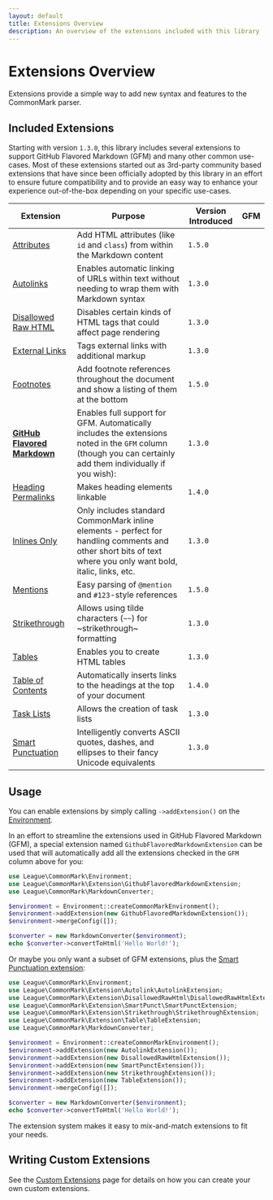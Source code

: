 ```yaml
---
layout: default
title: Extensions Overview
description: An overview of the extensions included with this library
---
```


# Extensions Overview

Extensions provide a simple way to add new syntax and features to the CommonMark parser.

## Included Extensions

Starting with version `1.3.0`, this library includes several extensions to support GitHub Flavored Markdown (GFM) and
many other common use-cases. Most of these extensions started out as 3rd-party community based extensions that have
since been officially adopted by this library in an effort to ensure future compatibility and to provide an easy way
to enhance your experience out-of-the-box depending on your specific use-cases.

| Extension | Purpose | Version Introduced | GFM |
| --------- | ------- | ------------------ | --- |
| [Attributes] | Add HTML attributes (like `id` and `class`) from within the Markdown content | `1.5.0` | |
| [Autolinks] | Enables automatic linking of URLs within text without needing to wrap them with Markdown syntax | `1.3.0`  | <i class="fab fa-github"></i> |
| [Disallowed Raw HTML] | Disables certain kinds of HTML tags that could affect page rendering | `1.3.0`  | <i class="fab fa-github"></i> |
| [External Links] | Tags external links with additional markup | `1.3.0` | |
| [Footnotes] | Add footnote references throughout the document and show a listing of them at the bottom | `1.5.0` | |
| **[GitHub Flavored Markdown]** | Enables full support for GFM. Automatically includes the extensions noted in the `GFM` column (though you can certainly add them individually if you wish): | `1.3.0` | |
| [Heading Permalinks] | Makes heading elements linkable | `1.4.0` | |
| [Inlines Only] | Only includes standard CommonMark inline elements - perfect for handling comments and other short bits of text where you only want bold, italic, links, etc. | `1.3.0` | |
| [Mentions] | Easy parsing of `@mention` and `#123`-style references | `1.5.0` | |
| [Strikethrough] | Allows using tilde characters (`~~`) for ~strikethrough~ formatting | `1.3.0`  | <i class="fab fa-github"></i> |
| [Tables] | Enables you to create HTML tables | `1.3.0`  | <i class="fab fa-github"></i> |
| [Table of Contents] | Automatically inserts links to the headings at the top of your document | `1.4.0` | |
| [Task Lists] | Allows the creation of task lists | `1.3.0`  | <i class="fab fa-github"></i> |
| [Smart Punctuation] | Intelligently converts ASCII quotes, dashes, and ellipses to their fancy Unicode equivalents | `1.3.0` | |

## Usage

You can enable extensions by simply calling `->addExtension()` on the [Environment](/1.6/customization/environment/).

In an effort to streamline the extensions used in GitHub Flavored Markdown (GFM), a special extension named
`GithubFlavoredMarkdownExtension` can be used that will automatically add all the extensions checked in the `GFM`
column above for you:

```php
use League\CommonMark\Environment;
use League\CommonMark\Extension\GithubFlavoredMarkdownExtension;
use League\CommonMark\MarkdownConverter;

$environment = Environment::createCommonMarkEnvironment();
$environment->addExtension(new GithubFlavoredMarkdownExtension());
$environment->mergeConfig([]);

$converter = new MarkdownConverter($environment);
echo $converter->convertToHtml('Hello World!');
```

Or maybe you only want a subset of GFM extensions, plus the [Smart Punctuation extension](/1.6/extensions/smart-punctuation/):

```php
use League\CommonMark\Environment;
use League\CommonMark\Extension\Autolink\AutolinkExtension;
use League\CommonMark\Extension\DisallowedRawHtml\DisallowedRawHtmlExtension;
use League\CommonMark\Extension\SmartPunct\SmartPunctExtension;
use League\CommonMark\Extension\Strikethrough\StrikethroughExtension;
use League\CommonMark\Extension\Table\TableExtension;
use League\CommonMark\MarkdownConverter;

$environment = Environment::createCommonMarkEnvironment();
$environment->addExtension(new AutolinkExtension());
$environment->addExtension(new DisallowedRawHtmlExtension());
$environment->addExtension(new SmartPunctExtension());
$environment->addExtension(new StrikethroughExtension());
$environment->addExtension(new TableExtension());
$environment->mergeConfig([]);

$converter = new MarkdownConverter($environment);
echo $converter->convertToHtml('Hello World!');
```

The extension system makes it easy to mix-and-match extensions to fit your needs.

## Writing Custom Extensions

See the [Custom Extensions](/1.6/customization/extensions/) page for details on how you can create your own custom extensions.

[Attributes]: /1.6/extensions/attributes/
[Autolinks]: /1.6/extensions/autolinks/
[Disallowed Raw HTML]: /1.6/extensions/disallowed-raw-html/
[External Links]: /1.6/extensions/external-links/
[Footnotes]: /1.6/extensions/footnotes/
[GitHub Flavored Markdown]: /1.6/extensions/github-flavored-markdown/
[Heading Permalinks]: /1.6/extensions/heading-permalinks/
[Inlines Only]: /1.6/extensions/inlines-only/
[Mentions]: /1.6/extensions/mentions/
[Strikethrough]: /1.6/extensions/strikethrough/
[Tables]: /1.6/extensions/tables/
[Table of Contents]: /1.6/extensions/table-of-contents/
[Task Lists]: /1.6/extensions/task-lists/
[Smart Punctuation]: /1.6/extensions/smart-punctuation/
